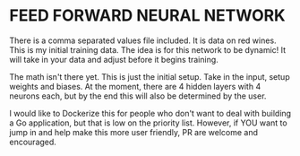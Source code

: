 # FEED FORWARD NEURAL NETWORK

There is a comma separated values file included. It is data on red wines.
This is my initial training data. The idea is for this network to be dynamic!
It will take in your data and adjust before it begins training.

The math isn't there yet. This is just the initial setup. Take in the input,
setup weights and biases. At the moment, there are 4 hidden layers with 4
neurons each, but by the end this will also be determined by the user.

I would like to Dockerize this for people who don't want to deal with building
a Go application, but that is low on the priority list. However, if YOU want
to jump in and help make this more user friendly, PR are welcome and
encouraged.
